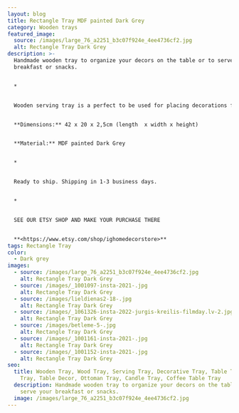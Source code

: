 ```yaml
---
layout: blog
title: Rectangle Tray MDF painted Dark Grey
category: Wooden trays
featured_image:
  source: /images/large_76_a2251_b3c07f924e_4ee4736cf2.jpg
  alt: Rectangle Tray Dark Grey
description: >-
  Handmade wooden tray to organize your decors on the table or to serve your
  breakfast or snacks.


  *


  Wooden serving tray is a perfect to be used for placing decorations for any holidays- Easter, Advent time, Christmas. You can use it as a serving tray while you have your breakfast, an ottoman tray in your living room or as a candle or decoration holder on your bedside table. Also perfect housewarming, Birthday or Mother's Day gift.


  **Dimensions:** 42 x 20 x 2,5cm (length  x width x height)


  **Material:** MDF painted Dark Grey


  *


  Ready to ship. Shipping in 1-3 business days.


  *


  SEE OUR ETSY SHOP AND MAKE YOUR PURCHASE THERE


  **<https://www.etsy.com/shop/ighomedecorstore>**
tags: Rectangle Tray
color:
  - Dark grey
images:
  - source: /images/large_76_a2251_b3c07f924e_4ee4736cf2.jpg
    alt: Rectangle Tray Dark Grey
  - source: /images/_1001097-insta-2021-.jpg
    alt: Rectangle Tray Dark Grey
  - source: /images/lieldienas2-18-.jpg
    alt: Rectangle Tray Dark Grey
  - source: /images/_1061326-insta-2022-jurgis-kreilis-filmday.lv-2.jpg
    alt: Rectangle Tray Dark Grey
  - source: /images/betleme-5-.jpg
    alt: Rectangle Tray Dark Grey
  - source: /images/_1001161-insta-2021-.jpg
    alt: Rectangle Tray Dark Grey
  - source: /images/_1001152-insta-2021-.jpg
    alt: Rectangle Tray Dark Grey
seo:
  title: Wooden Tray, Wood Tray, Serving Tray, Decorative Tray, Table Tray, Tea
    Tray, Table Decor, Ottoman Tray, Candle Tray, Coffee Table Tray
  description: Handmade wooden tray to organize your decors on the table or to
    serve your breakfast or snacks.
  image: /images/large_76_a2251_b3c07f924e_4ee4736cf2.jpg
---
```

